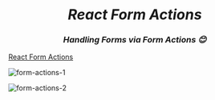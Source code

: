 <h1 align=center> <b><i>React Form Actions</i></b></h1>
<h3 align=center> <b><i>Handling Forms via Form Actions 😊</i></b></h3>

[React Form Actions](https://form-actions.onrender.com)

![form-actions-1](https://github.com/user-attachments/assets/036a8b00-1bcb-4a64-bcdd-dead4c195ff5)

![form-actions-2](https://github.com/user-attachments/assets/261ac53a-8e76-4239-893d-a5e0c3dbea6b)
